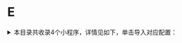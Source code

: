 # E
<details>
<summary>
本目录共收录4个小程序，详情见如下，单击导入对应配置：
</summary>

 自动导入功能依赖 [【神机模块】](https://raw.githubusercontent.com/zirawell/R-Store/main/Rule/Surge/Redirect/DivineEngine.sgmodule)
- [EMS](https://surge.app/install-module?url=https%3A%2F%2Fraw.githubusercontent.com%2Fzirawell%2FR-Store%2Fmain%2FRule%2FSurge%2FAdblock%2FApplet%2FWechat%2FE%2FEMS%2Fems.sgmodule)
- [ETCP](https://surge.app/install-module?url=https%3A%2F%2Fraw.githubusercontent.com%2Fzirawell%2FR-Store%2Fmain%2FRule%2FSurge%2FAdblock%2FApplet%2FWechat%2FE%2FETCP%2Fetcp.sgmodule)
- [ETC助手](https://surge.app/install-module?url=https%3A%2F%2Fraw.githubusercontent.com%2Fzirawell%2FR-Store%2Fmain%2FRule%2FSurge%2FAdblock%2FApplet%2FWechat%2FE%2FETC%E5%8A%A9%E6%89%8B%2Fetczs.sgmodule)
- [饿了么](https://surge.app/install-module?url=https%3A%2F%2Fraw.githubusercontent.com%2Fzirawell%2FR-Store%2Fmain%2FRule%2FSurge%2FAdblock%2FApplet%2FWechat%2FE%2F%E9%A5%BF%E4%BA%86%E4%B9%88%2Feleme.sgmodule)

</details>